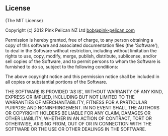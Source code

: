 ## License

(The MIT License)

Copyright (c) 2012 Pink Pelican NZ Ltd <bob@pink-pelican.com>

Permission is hereby granted, free of charge, to any person obtaining a copy of
this software and associated documentation files (the 'Software'), to deal in 
the Software without restriction, including without limitation the rights to use,
copy, modify, merge, publish, distribute, sublicense, and/or sell copies of the
Software, and to permit persons to whom the Software is furnished to do so,
subject to the following conditions:

The above copyright notice and this permission notice shall be included in all 
copies or substantial portions of the Software.

THE SOFTWARE IS PROVIDED 'AS IS', WITHOUT WARRANTY OF ANY KIND, EXPRESS OR IMPLIED, 
INCLUDING BUT NOT LIMITED TO THE WARRANTIES OF MERCHANTABILITY, FITNESS FOR A
PARTICULAR PURPOSE AND NONINFRINGEMENT. IN NO EVENT SHALL THE AUTHORS OR COPYRIGHT 
HOLDERS BE LIABLE FOR ANY CLAIM, DAMAGES OR OTHER LIABILITY, WHETHER IN AN ACTION 
OF CONTRACT, TORT OR OTHERWISE, ARISING FROM, OUT OF OR IN CONNECTION WITH THE 
SOFTWARE OR THE USE OR OTHER DEALINGS IN THE SOFTWARE.

